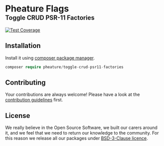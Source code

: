 # Pheature Flags <br><sub><sup>Toggle CRUD PSR-11 Factories</sup></sub>

[![Test Coverage][ico-coverage]][link-coverage]

## Installation

Install it using [composer package manager](https://getcomposer.org/download/).

```php
composer require pheature/toggle-crud-psr11-factories
```

## Contributing

Your contributions are always welcome! Please have a look at the [contribution guidelines](./CONTRIBUTING.md) first.

## License

We really believe in the Open Source Software, we built our carers around it, and we feel that we need to return our
knowledge to the community. For this reason we release all our packages under [BSD-3-Clause licence](./LICENSE.md). 

[ico-coverage]: https://codecov.io/gh/pheature-flags/toggle-crud-psr11-factories/branch/1.0.x/graph/badge.svg?token=DTQIQUZ106
[link-coverage]: https://codecov.io/gh/pheature-flags/toggle-crud-psr11-factories